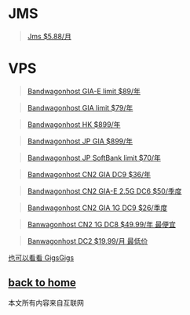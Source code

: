 # JMS
> [Jms $5.88/月](https://justmysocks3.net/members/aff.php?aff=19499&pid=2)
# VPS

> [Bandwagonhost GIA-E limit $89/年](https://bwh81.net/aff.php?aff=67947&pid=105)

> [Bandwagonhost GIA limit $79/年](https://bwh81.net/aff.php?aff=67947&pid=112)

> [Bandwagonhost HK $899/年](https://bwh81.net/aff.php?aff=67947&pid=95)

> [Bandwagonhost JP GIA $899/年](https://bwh81.net/aff.php?aff=67947&pid=108)

> [Bandwagonhost JP SoftBank limit $70/年](https://bwh81.net/aff.php?aff=67947&pid=104)

> [Bandwagonhost CN2 GIA DC9 $36/年](https://bwh81.net/aff.php?aff=67947&pid=71)

> [Bandwagonhost CN2 GIA-E 2.5G DC6 $50/季度](https://bwh81.net/aff.php?aff=67947&pid=87)

> [Bandwagonhost CN2 GIA 1G DC9 $26/季度](https://bwh81.net/aff.php?aff=67947&pid=75)

> [Banwagonhost CN2 1G DC8 $49.99/年 最便宜](https://bwh81.net/aff.php?aff=67947&pid=57)

> [Banwagonhost DC2 $19.99/月 最低价](https://bwh81.net/aff.php?aff=67947&pid=46)


[也可以看看 GigsGigs](https://clientarea.gigsgigscloud.com/?affid=1965)

  
## [back to home](https://books.way2guide.ml/)

本文所有内容来自互联网

